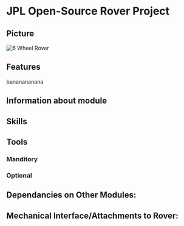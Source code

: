 # JPL Open-Source Rover Project

## Picture
![6 Wheel Rover](https://github.jpl.nasa.gov/ejunkins/osr/images/rover.png)
## Features
bananananana

## Information about module

## Skills

## Tools

### Manditory 

### Optional

## Dependancies on Other Modules:

## Mechanical Interface/Attachments to Rover: